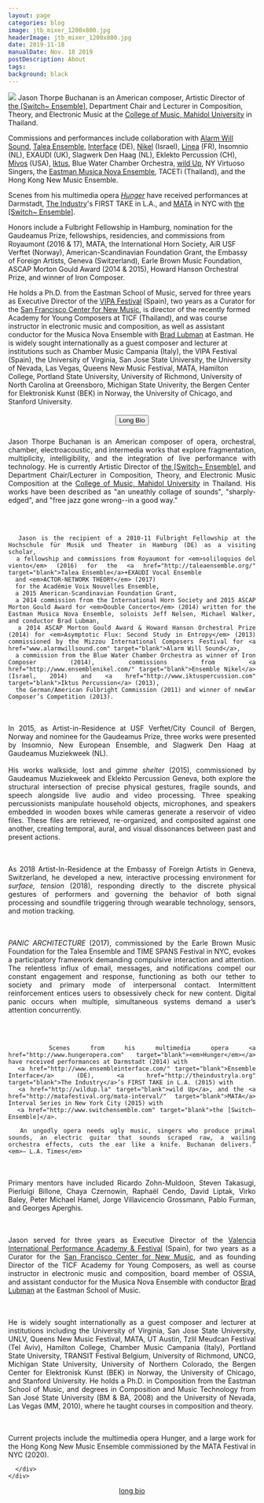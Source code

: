 ```yaml
---
layout: page
categories: blog
image: jtb_mixer_1200x800.jpg
headerImage: jtb_mixer_1200x800.jpg
date: 2019-11-18
manualDate: Nov. 18 2019
postDescription: About
tags:
background: black
---
```


<img class="float-sm-left col-sm-6 col-lg-5 p4-0 pb-3" src="{{ site.images }}/jtb-photos/jtb-royaumont-420x600-web.jpg">
Jason Thorpe Buchanan is an American composer, Artistic Director of <a href="http://www.switchensemble.com" target="blank"> the [Switch~ Ensemble]</a>, Department Chair and Lecturer in Composition, Theory, and Electronic Music at the <a href="https://www.music.mahidol.ac.th/en/" target="blank">College of Music, Mahidol University</a> in Thailand.

<!-- new sentence -->
Commissions and performances include collaboration with <a href="www.alarmwillsound.com" target="blank">Alarm Will Sound</a>, <a href="http://taleaensemble.org/" target="blank">Talea Ensemble</a>, <a href="http://www.ensembleinterface.com/" target="blank">Interface</a> (DE), <a href="http://www.ensemblenikel.com/" target="blank"> Nikel</a> (Israel), <a href="http://www.ensemble-linea.com/" target="blank">Linea</a> (FR), Insomnio (NL), EXAUDI (UK), Slagwerk Den Haag (NL), Eklekto Percussion (CH), <a href="http://www.mivosquartet.com/" target="blank">Mivos</a> (USA), <a href="http://www.iktuspercussion.com" target="blank">Iktus</a>, Blue Water Chamber Orchestra, <a href="http://wildup.la" target="blank">wild Up</a>, NY Virtuoso Singers, the <a href="http://www.esm.rochester.edu/ensembles/musicanova/" target="blank">Eastman Musica Nova Ensemble</a>, TACETi (Thailand), and the Hong Kong New Music Ensemble.

<!-- new sentence -->
Scenes from his multimedia opera <a href="http://www.hungeropera.com" target="blank"><em>Hunger</em></a> have received performances at Darmstadt, <a href="http://theindustryla.org" target="blank">The Industry</a>'s FIRST TAKE in L.A., and <a href="http://matafestival.org/mata-interval/" target="blank">MATA</a> in NYC with <a href="http://www.switchensemble.com" target="blank">the [Switch~ Ensemble]</a>.

<!-- new sentence -->
Honors include a Fulbright Fellowship in Hamburg, nomination for the Gaudeamus Prize, fellowships, residencies, and commissions from Royaumont (2016 & 17), MATA, the International Horn Society, AiR USF Verftet (Norway), American-Scandinavian Foundation Grant, the Embassy of Foreign Artists, Geneva (Switzerland), Earle Brown Music Foundation, ASCAP Morton Gould Award (2014 & 2015), Howard Hanson Orchestral Prize, and winner of Iron Composer.

<!-- new sentence -->
He holds a Ph.D. from the Eastman School of Music, served for three years as Executive Director of the <a href="http://www.vipafestival.org" target="blank">VIPA Festival</a> (Spain), two years as a Curator for the <a href="http://centerfornewmusic.com/" target="blank">San Francisco Center for New Music</a>, is director of the recently formed Academy for Young Composers at TICF (Thailand), and was course instructor in electronic music and composition, as well as assistant conductor for the Musica Nova Ensemble with <a href="http://bradlubman.me/" target="blank">Brad Lubman</a> at Eastman. He is widely sought internationally as a guest composer and lecturer at institutions such as Chamber Music Campania (Italy), the VIPA Festival (Spain), the University of Virginia, San Jose State University, the University of Nevada, Las Vegas, Queens New Music Festival, MATA, Hamilton College, Portland State University, University of Richmond, University of North Carolina at Greensboro, Michigan State Univerity, the Bergen Center for Elektronisk Kunst (BEK) in Norway, the University of Chicago, and Stanford University.


<div class="accordion" id="myaccordion">

  <div class="card">
    <div class="card-header" id="headingOne">
      <h5 class="mb-0">
      <center>  <button class="btn btn-link" type="button" data-toggle="collapse" data-target="#collapseOne" aria-expanded="true" aria-controls="collapseOne">
        Long Bio
        </button></center>
      </h5>
    </div>
    <div id="collapseOne" class="collapse" aria-labelledby="headingOne" data-parent="#myaccordion">
      <div class="card-body" align="justify">
      Jason Thorpe Buchanan is an American composer of opera, orchestral, chamber, electroacoustic, and intermedia works that explore fragmentation, multiplicity, intelligibility, and the integration of live performance with technology. He is currently Artistic Director of <a href="http://www.switchensemble.com" target="blank">the [Switch~ Ensemble]</a>, and Department Chair/Lecturer in Composition, Theory, and Electronic Music Composition at the <a href="https://www.music.mahidol.ac.th/en/" target="blank">College of Music, Mahidol University</a> in Thailand. His works have been described as "an uneathly collage of sounds", "sharply-edged", and "free jazz gone wrong--in a good way."

<br><br>
      <!-- new sentence -->

      Jason is the recipient of a 2010-11 Fulbright Fellowship at the Hochschule für Musik und Theater in Hamburg (DE) as a visiting scholar,
      a fellowship and commissions from Royaumont for <em>soliloquios del viento</em> (2016) for the <a href="http://taleaensemble.org/" target="blank">Talea Ensemble</a>+EXAUDI Vocal Ensemble
      and <em>ACTOR-NETWORK THEORY</em> (2017)
      for the Académie Voix Nouvelles Ensemble,
      a 2015 American-Scandinavian Foundation Grant,
      a 2014 commission from the International Horn Society and 2015 ASCAP Morton Gould Award for <em>Double Concerto</em> (2014) written for the Eastman Musica Nova Ensemble, soloists Jeff Nelsen, Michael Walker, and conductor Brad Lubman,
      a 2014 ASCAP Morton Gould Award & Howard Hanson Orchestral Prize (2014) for <em>Asymptotic Flux: Second Study in Entropy</em> (2013) commissioned by the Mizzou International Composers Festival for <a href="www.alarmwillsound.com" target="blank">Alarm Will Sound</a>,
      a commission from the Blue Water Chamber Orchestra as winner of Iron Composer (2014), commissions from <a href="http://www.ensemblenikel.com/" target="blank">Ensemble Nikel</a> (Israel, 2014) and <a href="http://www.iktuspercussion.com" target="blank">Iktus Percussion</a> (2013),
      the German/American Fulbright Commission (2011) and winner of newEar Composer’s Competition (2013).
<br><br>
      In 2015, as Artist-in-Residence at USF Verftet/City Council of Bergen, Norway and nominee for the Gaudeamus Prize,
      three works were presented by Insomnio, New European Ensemble, and Slagwerk Den Haag at Gaudeamus Muziekweek (NL).
<br><br>
      His works </em>walkside, lost</em> and <em>gimme shelter</em> (2015), commissioned by Gaudeamus Muziekweek and Eklekto Percussion Geneva,
      both explore the structural intersection of precise physical gestures, fragile sounds, and speech alongside live audio and video processing. Three speaking percussionists manipulate household objects, microphones, and speakers embedded in wooden boxes while cameras generate a reservoir of video files.
      These files are retrieved, re-organized, and composited against one another, creating temporal, aural, and visual dissonances between past and present actions.

<br><br>
      As 2018 Artist-In-Residence at the Embassy of Foreign Artists in Geneva, Switzerland, he developed a new, interactive processing environment for <em>surface, tension</em> (2018),
      responding directly to the discrete physical gestures of performers and governing the behavior of both signal processing and soundfile triggering through wearable technology, sensors, and motion tracking.

<br><br>
      <em>PANIC ARCHITECTURE</em> (2017), commissioned by the Earle Brown Music Foundation for the Talea Ensemble and TIME SPANS Festival in NYC, evokes a participatory framework demanding compulsive interaction and attention. The relentless influx of email, messages, and notifications compel our constant engagement and response, functioning as both our tether to society and primary mode of interpersonal contact. Intermittent reinforcement entices users to obsessively check for new content. Digital panic occurs when multiple, simultaneous systems demand a user’s attention concurrently.

<br><br>
      <!-- new sentence -->

      Scenes from his multimedia opera <a href="http://www.hungeropera.com" target="blank"><em>Hunger</em></a> have received performances at Darmstadt (2014) with
      <a href="http://www.ensembleinterface.com/" target="blank">Ensemble Interface</a> (DE), <a href="http://theindustryla.org" target="blank">The Industry</a>’s FIRST TAKE in L.A. (2015) with
      <a href="http://wildup.la" target="blank">wild Up</a>, and the <a href="http://matafestival.org/mata-interval/" target="blank">MATA</a> Interval Series in New York City (2015) with
      <a href="http://www.switchensemble.com" target="blank">the [Switch~ Ensemble]</a>.

      An ungodly opera needs ugly music, singers who produce primal sounds, an electric guitar that sounds scraped raw, a wailing orchestra effects, cuts the ear like a knife. Buchanan delivers.” <em>– L.A. Times</em>

<br><br>
      <!-- new sentence -->
      Primary mentors have included Ricardo Zohn-Muldoon, Steven Takasugi, Pierluigi Billone, Chaya Czernowin, Raphaël Cendo, David Liptak, Virko Baley, Peter Michael Hamel, Jorge Villavicencio Grossmann, Pablo Furman, and Georges Aperghis.

<br><br>
      Jason served for three years as Executive Director of the <a href="http://www.vipafestival.org" target="blank">Valencia International Performance Academy & Festival</a> (Spain), for two years as a Curator for the <a href="http://centerfornewmusic.com/" target="blank">San Francisco Center for New Music</a>, and as founding Director of the TICF Academy for Young Composers, as well as course instructor in electronic music and composition, board member of OSSIA, and assistant conductor for the Musica Nova Ensemble with conductor <a href="http://bradlubman.me/" target="blank">Brad Lubman</a> at the Eastman School of Music.

<br><br>
      He is widely sought internationally as a guest composer and lecturer at institutions including the University of Virginia, San Jose State University, UNLV, Queens New Music Festival, MATA, UT Austin, Tzlil Meudcan Festival (Tel Aviv), Hamilton College, Chamber Music Campania (Italy), Portland State University, TRANSIT Festival Belgium, University of Richmond, UNCG, Michigan State University, University of Northern Colorado, the Bergen Center for Elektronisk Kunst (BEK) in Norway, the University of Chicago, and Stanford University.
      He holds a Ph.D. in Composition from the Eastman School of Music, and degrees in Composition and Music Technology from San José State University (BM & BA, 2008) and the University of Nevada, Las Vegas (MM, 2010), where he taught courses in composition and theory.

<br><br>
      Current projects include the multimedia opera Hunger, and a large work for the Hong Kong New Music Ensemble commissioned by the MATA Festival in NYC (2020).

      </div>
    </div>
  </div>

  <center> <a href="long-bio">long bio</a>



<!--
{% include soundcloud_player.html type="tracks" trackID=224985086 %}


<div class="col-sm-6 text-center mx-auto mb-3">
<em>O, Sabbath rest of Galilee!</em><br>
<em>O, calm of hills above,</em><br>
<em>Where Jesus knelt to share with Thee,</em><br>
<em>The silence of eternity</em><br>
<em>Interpreted by love.</em><br>
<em>Drop Thy still dews of quietness,</em><br>
<em>Till all our strivings cease:</em><br>
<em>Take from our souls the strain and stress,</em><br>
<em>And let our ordered lives confess,</em><br>
<em>The beauty of Thy peace.</em>
</div>

{% include soundcloud_player.html type="tracks" trackID=166775125 %}

<div class="col-sm-6 mx-auto">
  <figure class="figure">
    <img src="{{ site.images }}/sivan-post/bela-tarr.jpg" class="figure-img img-fluid">
    <figcaption class="figure-caption text-center">To read more about Bela Tarr's <em>The Turin Horse</em>, <a href="https://www.nytimes.com/2012/02/10/movies/the-turin-horse-from-bela-tarr.html">click here.</a></figcaption>
  </figure>
</div>

<img class="float-sm-right col-sm-6 col-lg-5 p4-0 pb-3" src="{{ site.images }}/sivan-post/Sivan-Eldar_01-2.jpg">
-->
